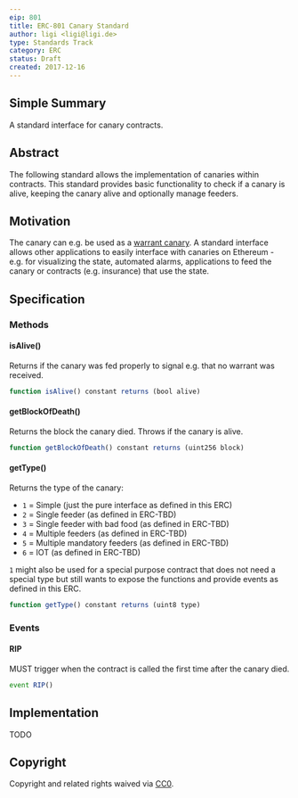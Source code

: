```yaml
---
eip: 801
title: ERC-801 Canary Standard
author: ligi <ligi@ligi.de>
type: Standards Track
category: ERC
status: Draft
created: 2017-12-16
---
```


## Simple Summary

A standard interface for canary contracts.

## Abstract

The following standard allows the implementation of canaries within contracts.
This standard provides basic functionality to check if a canary is alive, keeping the canary alive and optionally manage feeders.

## Motivation

The canary can e.g. be used as a [warrant canary](https://en.wikipedia.org/wiki/Warrant_canary).
A standard interface allows other applications to easily interface with canaries on Ethereum - e.g. for visualizing the state, automated alarms, applications to feed the canary or contracts (e.g. insurance) that use the state.

## Specification

### Methods

#### isAlive()

Returns if the canary was fed properly to signal e.g. that no warrant was received.

```js
function isAlive() constant returns (bool alive)
```

#### getBlockOfDeath()

Returns the block the canary died.
Throws if the canary is alive.

```js
function getBlockOfDeath() constant returns (uint256 block)
```

#### getType()

Returns the type of the canary:

- `1` = Simple (just the pure interface as defined in this ERC)
- `2` = Single feeder (as defined in ERC-TBD)
- `3` = Single feeder with bad food (as defined in ERC-TBD)
- `4` = Multiple feeders (as defined in ERC-TBD)
- `5` = Multiple mandatory feeders (as defined in ERC-TBD)
- `6` = IOT (as defined in ERC-TBD)

`1` might also be used for a special purpose contract that does not need a special type but still wants to expose the functions and provide events as defined in this ERC.

```js
function getType() constant returns (uint8 type)
```

### Events

#### RIP

MUST trigger when the contract is called the first time after the canary died.

```js
event RIP()
```

## Implementation

TODO

## Copyright

Copyright and related rights waived via [CC0](https://creativecommons.org/publicdomain/zero/1.0/).

